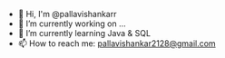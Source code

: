 
- 👋 Hi, I'm @pallavishankarr
- 🔭 I’m currently working on ...
- 🌱 I’m currently learning Java & SQL
- 📫 How to reach me: pallavishankar2128@gmail.com

